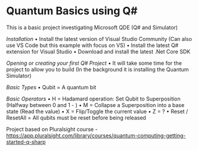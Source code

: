# Quantum Basics using Q#
This is a basic project investigating Microsoft QDE (Q# and Simulator)

*Installation*
	• Install the latest version of Visual Studio Community (Can also use VS Code but this example with focus on VS)
	• Install the latest Q# extension for Visual Studio
	• Download and install the latest .Net Core SDK


*Opening or creating your first Q# Project*
	• It will take some time for the project to allow you to build (In the background it is installing the Quantum Simulator)

*Basic Types*
	• Qubit = A quantum bit

*Basic Operators*
	• H = Hadamard operation: Set Qubit to Superposition (Halfway between 0 and 1 - )
	• M = Collapse a Superposition into a base state (Read the value)
	• X = Flip/Toggle the current value
	• Z = ?
  • Reset / ResetAll = All qubits must be reset before being released
  
 Project based on Pluralsight course - https://app.pluralsight.com/library/courses/quantum-computing-getting-started-q-sharp
